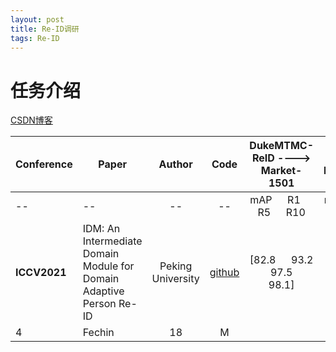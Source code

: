 ```yaml
---
layout: post
title: Re-ID调研
tags: Re-ID
---
```


# 任务介绍

[CSDN博客](https://blog.csdn.net/mzpmzk/article/details/81844261)

| **Conference** | **Paper**   | **Author** | **Code** | **DukeMTMC-ReID ----> Market-1501** |  **Market-1501  ----> DukeMTMC-ReID** | **Contribution**|
|--    |---------|:--------:|:------:|:---------:|:---:| :--:|
| -- | --   | -- | -- | mAP &emsp;  R1 &emsp; R5 &emsp; R10| mAP &emsp; R1 &emsp;R5 &emsp;R10 |
| **ICCV2021** | IDM: An Intermediate Domain Module for Domain Adaptive Person Re-ID | Peking University  | [github](https://github.com/SikaStar/IDM)    | <div style="width:[100pt]">[82.8 &emsp; 93.2 &emsp; 97.5 &emsp; 98.1]</div>      |  70.5 &emsp;83.6 &emsp; 91.5 &emsp; 93.7 | xxxxxxxxxxxxxx|
| 4          | Fechin  | 18     | M    |         |   |--|






